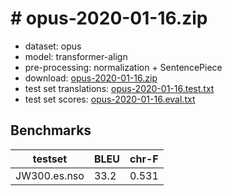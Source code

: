 # # opus-2020-01-16.zip

* dataset: opus
* model: transformer-align
* pre-processing: normalization + SentencePiece
* download: [opus-2020-01-16.zip](https://object.pouta.csc.fi/OPUS-MT-models/es-nso/opus-2020-01-16.zip)
* test set translations: [opus-2020-01-16.test.txt](https://object.pouta.csc.fi/OPUS-MT-models/es-nso/opus-2020-01-16.test.txt)
* test set scores: [opus-2020-01-16.eval.txt](https://object.pouta.csc.fi/OPUS-MT-models/es-nso/opus-2020-01-16.eval.txt)

## Benchmarks

| testset               | BLEU  | chr-F |
|-----------------------|-------|-------|
| JW300.es.nso 	| 33.2 	| 0.531 |

